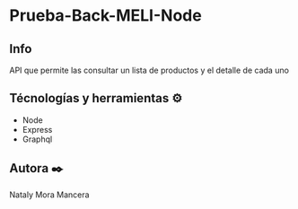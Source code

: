 # Prueba-Back-MELI-Node


## Info
API  que permite las consultar un lista de productos y el detalle de cada uno


## Técnologías y herramientas ⚙️

* Node
* Express
* Graphql


## Autora ✒️
Nataly Mora Mancera
